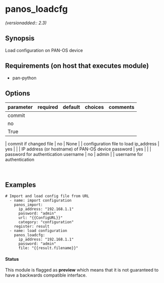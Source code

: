 # panos_loadcfg

_(versionadded:: 2.3)_


## Synopsis

Load configuration on PAN-OS device


## Requirements (on host that executes module)

- pan-python

## Options

| parameter | required | default | choices | comments |
| --------- | -------- | ------- | ------- | -------- |
commit  |
no |
True |
 |
commit if changed </td></tr>
file  |
no |
None |
 |
configuration file to load </td></tr>
ip_address  |
yes |
 |
 |
IP address (or hostname) of PAN-OS device </td></tr>
password  |
yes |
 |
 |
password for authentication </td></tr>
username  |
no |
admin |
 |
username for authentication </td></tr>
</table>
</br>



## Examples

    # Import and load config file from URL
      - name: import configuration
        panos_import:
          ip_address: "192.168.1.1"
          password: "admin"
          url: "{{ConfigURL}}"
          category: "configuration"
        register: result
      - name: load configuration
        panos_loadcfg:
          ip_address: "192.168.1.1"
          password: "admin"
          file: "{{result.filename}}"




#### Status

This module is flagged as **preview** which means that it is not guaranteed to have a backwards compatible interface.

